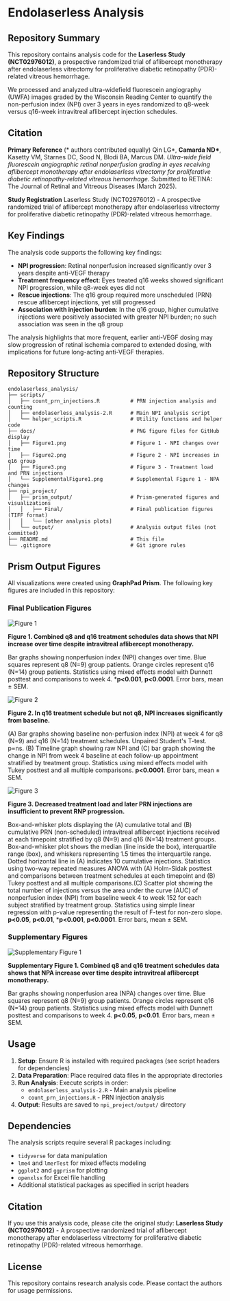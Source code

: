 # Endolaserless Analysis

## Repository Summary

This repository contains analysis code for the **Laserless Study (NCT02976012)**, a prospective randomized trial of aflibercept monotherapy after endolaserless vitrectomy for proliferative diabetic retinopathy (PDR)-related vitreous hemorrhage. 

We processed and analyzed ultra-widefield fluorescein angiography (UWFA) images graded by the Wisconsin Reading Center to quantify the non-perfusion index (NPI) over 3 years in eyes randomized to q8-week versus q16-week intravitreal aflibercept injection schedules.

## Citation

**Primary Reference** (\* authors contributed equally)
Qin LG*, **Camarda ND\***, Kasetty VM, Starnes DC, Sood N, Blodi BA, Marcus DM. *Ultra-wide field fluorescein angiographic retinal nonperfusion grading in eyes receiving aflibercept monotherapy after endolaserless vitrectomy for proliferative diabetic retinopathy-related vitreous hemorrhage.* Submitted to RETINA: The Journal of Retinal and Vitreous Diseases (March 2025).

**Study Registration**
Laserless Study (NCT02976012) - A prospective randomized trial of aflibercept monotherapy after endolaserless vitrectomy for proliferative diabetic retinopathy (PDR)-related vitreous hemorrhage.

## Key Findings

The analysis code supports the following key findings:

- **NPI progression**: Retinal nonperfusion increased significantly over 3 years despite anti-VEGF therapy
- **Treatment frequency effect**: Eyes treated q16 weeks showed significant NPI progression, while q8-week eyes did not
- **Rescue injections**: The q16 group required more unscheduled (PRN) rescue aflibercept injections, yet still progressed
- **Association with injection burden**: In the q16 group, higher cumulative injections were positively associated with greater NPI burden; no such association was seen in the q8 group

The analysis highlights that more frequent, earlier anti-VEGF dosing may slow progression of retinal ischemia compared to extended dosing, with implications for future long-acting anti-VEGF therapies.

## Repository Structure

```
endolaserless_analysis/
├── scripts/
│   ├── count_prn_injections.R          # PRN injection analysis and counting
│   ├── endolaserless_analysis-2.R      # Main NPI analysis script
│   └── helper_scripts.R                # Utility functions and helper code
├── docs/                               # PNG figure files for GitHub display
│   ├── Figure1.png                     # Figure 1 - NPI changes over time
│   ├── Figure2.png                     # Figure 2 - NPI increases in q16 group
│   ├── Figure3.png                     # Figure 3 - Treatment load and PRN injections
│   └── SupplementalFigure1.png         # Supplemental Figure 1 - NPA changes
├── npi_project/
│   ├── prism_output/                   # Prism-generated figures and visualizations
│   │   ├── Final/                      # Final publication figures (TIFF format)
│   │   └── [other analysis plots]
│   └── output/                         # Analysis output files (not committed)
├── README.md                           # This file
└── .gitignore                          # Git ignore rules
```

## Prism Output Figures

All visualizations were created using **GraphPad Prism**. The following key figures are included in this repository:

### Final Publication Figures

![Figure 1](docs/Figure1.png)

**Figure 1. Combined q8 and q16 treatment schedules data shows that NPI increase over time despite intravitreal aflibercept monotherapy.**

Bar graphs showing nonperfusion index (NPI) changes over time. Blue squares represent q8 (N=9) group patients. Orange circles represent q16 (N=14) group patients. Statistics using mixed effects model with Dunnett posttest and comparisons to week 4. ***p<0.001**, **p<0.0001**. Error bars, mean ± SEM.

![Figure 2](docs/Figure2.png)

**Figure 2. In q16 treatment schedule but not q8, NPI increases significantly from baseline.**

(A) Bar graphs showing baseline non-perfusion index (NPI) at week 4 for q8 (N=9) and q16 (N=14) treatment schedules. Unpaired Student's T-test. p=ns. (B) Timeline graph showing raw NPI and (C) bar graph showing the change in NPI from week 4 baseline at each follow-up appointment stratified by treatment group. Statistics using mixed effects model with Tukey posttest and all multiple comparisons. **p<0.0001**. Error bars, mean ± SEM. 

![Figure 3](docs/Figure3.png)

**Figure 3. Decreased treatment load and later PRN injections are insufficient to prevent RNP progression.**

Box-and-whisker plots displaying the (A) cumulative total and (B) cumulative PRN (non-scheduled) intravitreal aflibercept injections received at each timepoint stratified by q8 (N=9) and q16 (N=14) treatment groups. Box-and-whisker plot shows the median (line inside the box), interquartile range (box), and whiskers representing 1.5 times the interquartile range. Dotted horizontal line in (A) indicates 10 cumulative injections. Statistics using two-way repeated measures ANOVA with (A) Holm-Sidak posttest and comparisons between treatment schedules at each timepoint and (B) Tukey posttest and all multiple comparisons.(C) Scatter plot showing the total number of injections versus the area under the curve (AUC) of nonperfusion index (NPI) from baseline week 4 to week 152 for each subject stratified by treatment group. Statistics using simple linear regression with p-value representing the result of F-test for non-zero slope.  **p<0.05**, **p<0.01**, ***p<0.001**, **p<0.0001**. Error bars, mean ± SEM. 

### Supplementary Figures

![Supplementary Figure 1](docs/SupplementalFigure1.png)

**Supplementary Figure 1. Combined q8 and q16 treatment schedules data shows that NPA increase over time despite intravitreal aflibercept monotherapy.**

Bar graphs showing nonperfusion area (NPA) changes over time. Blue squares represent q8 (N=9) group patients. Orange circles represent q16 (N=14) group patients. Statistics using mixed effects model with Dunnett posttest and comparisons to week 4. **p<0.05**, **p<0.01**. Error bars, mean ± SEM.

## Usage

1. **Setup**: Ensure R is installed with required packages (see script headers for dependencies)
2. **Data Preparation**: Place required data files in the appropriate directories
3. **Run Analysis**: Execute scripts in order:
   - `endolaserless_analysis-2.R` - Main analysis pipeline
   - `count_prn_injections.R` - PRN injection analysis
4. **Output**: Results are saved to `npi_project/output/` directory

## Dependencies

The analysis scripts require several R packages including:
- `tidyverse` for data manipulation
- `lme4` and `lmerTest` for mixed effects modeling
- `ggplot2` and `ggprism` for plotting
- `openxlsx` for Excel file handling
- Additional statistical packages as specified in script headers

## Citation

If you use this analysis code, please cite the original study:
**Laserless Study (NCT02976012)** - A prospective randomized trial of aflibercept monotherapy after endolaserless vitrectomy for proliferative diabetic retinopathy (PDR)-related vitreous hemorrhage.

## License

This repository contains research analysis code. Please contact the authors for usage permissions.
